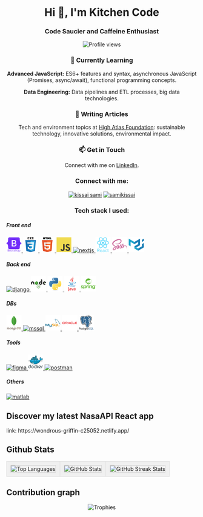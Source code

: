 <h1 align="center">Hi 👋, I'm Kitchen Code</h1>
<h3 align="center">Code Saucier and Caffeine Enthusiast</h3>

<p align="center"> <img src="https://komarev.com/ghpvc/?username=k1ssa1&label=Profile%20views&color=0e75b6&style=flat" alt="Profile views" /> </p>
<div align="center">
  <h3>🌱 Currently Learning</h3>

  <p><strong>Advanced JavaScript:</strong> ES6+ features and syntax, asynchronous JavaScript (Promises, async/await), functional programming concepts.</p>

  <p><strong>Data Engineering:</strong> Data pipelines and ETL processes, big data technologies.</p>
</div>

<div align="center">
  <h3>📝 Writing Articles</h3>

  <p>Tech and environment topics at <a href="https://highatlasfoundation.org/moroccan-innovation-and-the-journey-to-solar-vehicle-races/">High Atlas Foundation</a>: sustainable technology, innovative solutions, environmental impact.</p>
</div>

<div align="center">
  <h3>📫 Get in Touch</h3>

  <p>Connect with me on <a href="https://www.linkedin.com/in/sami-kissai-pro/">LinkedIn</a>.</p>
</div>

<h3 align="center">Connect with me:</h3>
<p align="center">
  <a href="https://stackoverflow.com/users/kissai sami" target="_blank"><img align="center" src="https://raw.githubusercontent.com/rahuldkjain/github-profile-readme-generator/master/src/images/icons/Social/stack-overflow.svg" alt="kissai sami" height="30" width="40" /></a>
  <a href="https://kaggle.com/samikissai" target="_blank"><img align="center" src="https://raw.githubusercontent.com/rahuldkjain/github-profile-readme-generator/master/src/images/icons/Social/kaggle.svg" alt="samikissai" height="30" width="40" /></a>
</p>

<h3 align="center">Tech stack I used:</h3>
<p align="center"> 
  <h5>Front end</h5>
  <a href="https://getbootstrap.com" target="_blank" rel="noreferrer"> 
    <img src="https://raw.githubusercontent.com/devicons/devicon/master/icons/bootstrap/bootstrap-plain-wordmark.svg" alt="bootstrap" width="40" height="40"/> 
  </a> 
  <a href="https://www.w3schools.com/css/" target="_blank" rel="noreferrer"> 
    <img src="https://raw.githubusercontent.com/devicons/devicon/master/icons/css3/css3-original-wordmark.svg" alt="css3" width="40" height="40"/> 
  </a> 
  <a href="https://www.w3.org/html/" target="_blank" rel="noreferrer"> 
    <img src="https://raw.githubusercontent.com/devicons/devicon/master/icons/html5/html5-original-wordmark.svg" alt="html5" width="40" height="40"/> 
  </a> 
  <a href="https://developer.mozilla.org/en-US/docs/Web/JavaScript" target="_blank" rel="noreferrer"> 
    <img src="https://raw.githubusercontent.com/devicons/devicon/master/icons/javascript/javascript-original.svg" alt="javascript" width="40" height="40"/> 
  </a> 
  <a href="https://nextjs.org/" target="_blank" rel="noreferrer"> 
    <img src="https://cdn.worldvectorlogo.com/logos/nextjs-2.svg" alt="nextjs" width="40" height="40"/> 
  </a> 
  <a href="https://reactjs.org/" target="_blank" rel="noreferrer"> 
    <img src="https://raw.githubusercontent.com/devicons/devicon/master/icons/react/react-original-wordmark.svg" alt="react" width="40" height="40"/> 
  </a> 
  <a href="https://sass-lang.com" target="_blank" rel="noreferrer"> 
    <img src="https://raw.githubusercontent.com/devicons/devicon/master/icons/sass/sass-original.svg" alt="sass" width="40" height="40"/> 
  </a>
  <a href="https://mui.com/" target="_blank" rel="noreferrer"> 
    <img src="https://raw.githubusercontent.com/devicons/devicon/master/icons/materialui/materialui-original.svg" alt="material-ui" width="40" height="40"/> 
  </a> 

  <h5>Back end</h5>
  <a href="https://www.djangoproject.com/" target="_blank" rel="noreferrer"> 
    <img src="https://cdn.worldvectorlogo.com/logos/django.svg" alt="django" width="40" height="40"/> 
  </a> 
  <a href="https://nodejs.org" target="_blank" rel="noreferrer"> 
    <img src="https://raw.githubusercontent.com/devicons/devicon/master/icons/nodejs/nodejs-original-wordmark.svg" alt="nodejs" width="40" height="40"/> 
  </a> 
  <a href="https://www.python.org" target="_blank" rel="noreferrer"> 
    <img src="https://raw.githubusercontent.com/devicons/devicon/master/icons/python/python-original.svg" alt="python" width="40" height="40"/> 
  </a> 
  <a href="https://www.java.com" target="_blank" rel="noreferrer"> 
    <img src="https://raw.githubusercontent.com/devicons/devicon/master/icons/java/java-original-wordmark.svg" alt="java" width="40" height="40"/> 
  </a> 
  <a href="https://spring.io/" target="_blank" rel="noreferrer"> 
    <img src="https://raw.githubusercontent.com/devicons/devicon/master/icons/spring/spring-original-wordmark.svg" alt="spring" width="40" height="40"/> 
  </a> 

  <h5>DBs</h5>
  <a href="https://www.mongodb.com/" target="_blank" rel="noreferrer"> 
    <img src="https://raw.githubusercontent.com/devicons/devicon/master/icons/mongodb/mongodb-original-wordmark.svg" alt="mongodb" width="40" height="40"/> 
  </a> 
  <a href="https://www.microsoft.com/en-us/sql-server" target="_blank" rel="noreferrer"> 
    <img src="https://www.svgrepo.com/show/303229/microsoft-sql-server-logo.svg" alt="mssql" width="40" height="40"/> 
  </a> 
  <a href="https://www.mysql.com/" target="_blank" rel="noreferrer"> 
    <img src="https://raw.githubusercontent.com/devicons/devicon/master/icons/mysql/mysql-original-wordmark.svg" alt="mysql" width="40" height="40"/> 
  </a> 
  <a href="https://www.oracle.com/" target="_blank" rel="noreferrer"> 
    <img src="https://raw.githubusercontent.com/devicons/devicon/master/icons/oracle/oracle-original.svg" alt="oracle" width="40" height="40"/> 
  </a> 
  <a href="https://www.postgresql.org" target="_blank" rel="noreferrer"> 
    <img src="https://raw.githubusercontent.com/devicons/devicon/master/icons/postgresql/postgresql-original-wordmark.svg" alt="postgresql" width="40" height="40"/> 
  </a> 

  <h5>Tools</h5>
   <a href="https://www.figma.com/" target="_blank" rel="noreferrer"> 
    <img src="https://www.vectorlogo.zone/logos/figma/figma-icon.svg" alt="figma" width="40" height="40"/> 
  </a> 
  <a href="https://www.docker.com/" target="_blank" rel="noreferrer"> 
    <img src="https://raw.githubusercontent.com/devicons/devicon/master/icons/docker/docker-original-wordmark.svg" alt="docker" width="40" height="40"/> 
  </a> 
  <a href="https://postman.com" target="_blank" rel="noreferrer"> 
    <img src="https://www.vectorlogo.zone/logos/getpostman/getpostman-icon.svg" alt="postman" width="40" height="40"/> 
  </a> 

  <h5>Others</h5>
  <a href="https://www.mathworks.com/" target="_blank" rel="noreferrer"> 
    <img src="https://upload.wikimedia.org/wikipedia/commons/2/21/Matlab_Logo.png" alt="matlab" width="40" height="40"/> 
  </a> 
</p>

## Discover my latest NasaAPI React app
<p>link: https://wondrous-griffin-c25052.netlify.app/</p>


## Github Stats

<table>
  <tr>
    <td style="background-color: #f0f0f0; padding: 10px; border: 1px solid #ddd;">
      <img src="https://github-readme-stats.vercel.app/api/top-langs?username=k1ssa1&show_icons=true&locale=en&layout=compact" alt="Top Languages" style="width: 100%; border: 1px solid #ccc;" />
    </td>
    <td style="background-color: #f0f0f0; padding: 10px; border: 1px solid #ddd;">
      <img src="https://github-readme-stats.vercel.app/api?username=k1ssa1&show_icons=true&locale=en" alt="GitHub Stats" style="width: 100%; border: 1px solid #ccc;" />
    </td>
    <td style="background-color: #f0f0f0; padding: 10px; border: 1px solid #ddd;">
      <img src="https://github-readme-streak-stats.herokuapp.com/?user=k1ssa1" alt="GitHub Streak Stats" style="width: 100%; border: 1px solid #ccc;" />
    </td>
  </tr>
</table>

## Contribution graph

<p align="center">
  <img src="https://github-profile-trophy.vercel.app/?username=k1ssa1&theme=onedark" alt="Trophies" />
</p>
